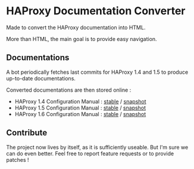 # HAProxy Documentation Converter

Made to convert the HAProxy documentation into HTML.

More than HTML, the main goal is to provide easy navigation.

## Documentations

A bot periodically fetches last commits for HAProxy 1.4 and 1.5 to produce up-to-date documentations.

Converted documentations are then stored online :
- HAProxy 1.4 Configuration Manual : [stable](http://cbonte.github.com/haproxy-dconv/configuration-1.4.html) / [snapshot](http://cbonte.github.com/haproxy-dconv/snapshot/configuration-1.4.html)
- HAProxy 1.5 Configuration Manual : [stable](http://cbonte.github.com/haproxy-dconv/configuration-1.5.html) / [snapshot](http://cbonte.github.com/haproxy-dconv/snapshot/configuration-1.5.html)
- HAProxy 1.6 Configuration Manual : [stable](http://cbonte.github.com/haproxy-dconv/configuration-1.6.html) / [snapshot](http://cbonte.github.com/haproxy-dconv/snapshot/configuration-1.6.html)


## Contribute

The project now lives by itself, as it is sufficiently useable. But I'm sure we can do even better.
Feel free to report feature requests or to provide patches !

